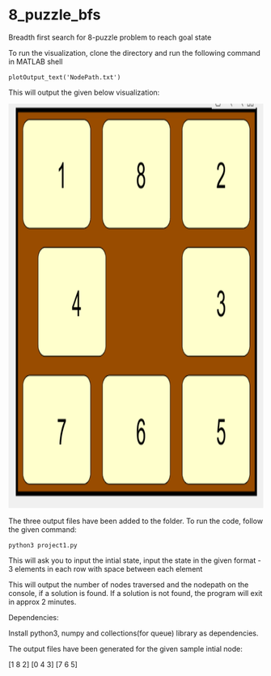 # 8_puzzle_bfs
Breadth first search for 8-puzzle problem to reach goal state


To run the visualization, clone the directory and run the following command in MATLAB shell
```
plotOutput_text('NodePath.txt')
```

This will output the given below visualization:

<p align="center">
  <img width="700" height="800" src="https://github.com/rishchou/8_puzzle_bfs/blob/master/gui.gif">
</p>

The three output files have been added to the folder. To run the code, follow the given command:

```
python3 project1.py
```

This will ask you to input the intial state, input the state in the given format - 3 elements in each row with space between each element


This will output the number of nodes traversed and the nodepath on the console, if a solution is found. If a solution is not found, the program will exit in approx 2 minutes.



Dependencies:

Install python3, numpy and collections(for queue) library as dependencies. 



The output files have been generated for the given sample intial node:

[1 8 2]
[0 4 3]
[7 6 5]

